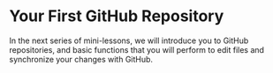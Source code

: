 # Your First GitHub Repository

In the next series of mini-lessons, we will introduce you to GitHub repositories, and basic functions that you will perform to edit files and synchronize your changes with GitHub.